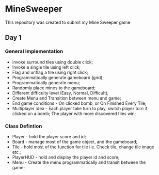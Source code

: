 # MineSweeper
This repository was created to submit my Mine Sweeper game

## Day 1
### General Implementation
* Invoke surround tiles using double click;
* Invoke a single tile using left click;
* Flag and unflag a tile using right click;
* Programmatically generate gameboard (grid);
* Programmatically generate menu;
* Randomly place mines to the gameboard;
* Different difficulty level (Easy, Normal, Difficult);
* Create Menu and Transition between menu and game;
* End game conditions - On clicked bomb, or On Finished Every Tile;
* Multiplayer Idea - Each player take turn to play, switch player turn if clicked on a bomb; The player with more discovered tiles win;
### Class Defintion
* Player - hold the player score and id;
* Board - manage most of the game object, and the gameboard;
* Tile - hold most of the function for tile i.e. Check tile, change tile image etc.;
* PlayerHUD - hold and display the player id and score;
* Menu - Create the menu programmatically and transit between the game;
